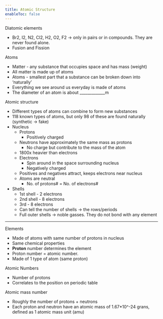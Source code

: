 ```yaml
---
title: Atomic Structure
enableToc: false
---
```


Diatomic elements

- Br2, I2, N2, Cl2, H2, O2, F2 → only in pairs or in compounds. They are never found alone.
- Fusion and Fission

Atoms

- Matter - any substance that occupies space and has mass (weight)
- All matter is made up of atoms
- Atoms - smallest part that a substance can be broken down into ‘naturally’
- Everything we see around us everyday is made of atoms
- The diameter of an atom is about _____________m

Atomic structure

- Different types of atoms can combine to form new substances
- 118 known types of atoms, but only 98 of these are found naturally (synthetic → fake)
- Nucleus
    - Protons
        - Positively charged
    - Neutrons have approximately the same mass as protons
        - No charge but contribute to the mass of the atom
    - 1800x heavier than electrons
    - Electrons
        - Spin around in the space surrounding nucleus
        - Negatively charged
    - Positives and negatives attract, keeps electrons near nucleus
    - Atoms are neutral
        - No. of protons# = No. of electrons#
- Shells
    - 1st shell - 2 electrons
    - 2nd shell - 8 electrons
    - 3rd - 8 electrons
    - Can tell the number of shells → the rows/periods
    - Full outer shells → noble gasses. They do not bond with any element

---

Elements

- Made of atoms with same number of protons in nucleus
- Same chemical properties
- ****Proton**** number determines the element
- Proton number = atomic number.
- Made of 1 type of atom (same proton)

Atomic Numbers

- Number of protons
- Correlates to the position on periodic table

Atomic mass number

- Roughly the number of protons + neutrons
- Each proton and neutron have an atomic mass of 1.67*10^-24 grans, defined as 1 atomic mass unit (amu)